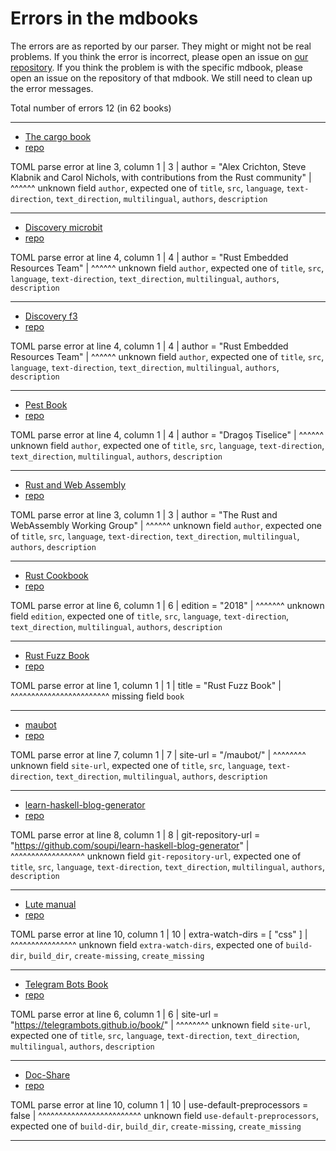 # Errors in the mdbooks

The errors are as reported by our parser. They might or might not be real problems.
If you think the error is incorrect, please open an issue on [our repository](https://github.com/szabgab/public-mdbooks).
If you think the problem is with the specific mdbook, please open an issue on the repository of that mdbook.
We still need to clean up the error messages.

Total number of errors 12 (in 62 books)

---

* [The cargo book](https://doc.rust-lang.org/cargo/)
* [repo](https://github.com/rust-lang/cargo)

TOML parse error at line 3, column 1
  |
3 | author = "Alex Crichton, Steve Klabnik and Carol Nichols, with contributions from the Rust community"
  | ^^^^^^
unknown field `author`, expected one of `title`, `src`, `language`, `text-direction`, `text_direction`, `multilingual`, `authors`, `description`


---

* [Discovery microbit](https://docs.rust-embedded.org/discovery/microbit/)
* [repo](https://github.com/rust-embedded/discovery)

TOML parse error at line 4, column 1
  |
4 | author = "Rust Embedded Resources Team"
  | ^^^^^^
unknown field `author`, expected one of `title`, `src`, `language`, `text-direction`, `text_direction`, `multilingual`, `authors`, `description`


---

* [Discovery f3](https://docs.rust-embedded.org/discovery/f3discovery/)
* [repo](https://github.com/rust-embedded/discovery)

TOML parse error at line 4, column 1
  |
4 | author = "Rust Embedded Resources Team"
  | ^^^^^^
unknown field `author`, expected one of `title`, `src`, `language`, `text-direction`, `text_direction`, `multilingual`, `authors`, `description`


---

* [Pest Book](https://pest.rs/book/)
* [repo](https://github.com/pest-parser/book)

TOML parse error at line 4, column 1
  |
4 | author = "Dragoș Tiselice"
  | ^^^^^^
unknown field `author`, expected one of `title`, `src`, `language`, `text-direction`, `text_direction`, `multilingual`, `authors`, `description`


---

* [Rust and Web Assembly](https://rustwasm.github.io/book/)
* [repo](https://github.com/rustwasm/book)

TOML parse error at line 3, column 1
  |
3 | author = "The Rust and WebAssembly Working Group"
  | ^^^^^^
unknown field `author`, expected one of `title`, `src`, `language`, `text-direction`, `text_direction`, `multilingual`, `authors`, `description`


---

* [Rust Cookbook](https://rust-lang-nursery.github.io/rust-cookbook/)
* [repo](https://github.com/rust-lang-nursery/rust-cookbook)

TOML parse error at line 6, column 1
  |
6 | edition = "2018"
  | ^^^^^^^
unknown field `edition`, expected one of `title`, `src`, `language`, `text-direction`, `text_direction`, `multilingual`, `authors`, `description`


---

* [Rust Fuzz Book](https://rust-fuzz.github.io/book/)
* [repo](https://github.com/rust-fuzz/book)

TOML parse error at line 1, column 1
  |
1 | title = "Rust Fuzz Book"
  | ^^^^^^^^^^^^^^^^^^^^^^^^
missing field `book`


---

* [maubot]()
* [repo](https://github.com/mautrix/docs)

TOML parse error at line 7, column 1
  |
7 | site-url = "/maubot/"
  | ^^^^^^^^
unknown field `site-url`, expected one of `title`, `src`, `language`, `text-direction`, `text_direction`, `multilingual`, `authors`, `description`


---

* [learn-haskell-blog-generator](https://learn-haskell.blog/)
* [repo](https://github.com/soupi/learn-haskell-blog-generator)

TOML parse error at line 8, column 1
  |
8 | git-repository-url = "https://github.com/soupi/learn-haskell-blog-generator"
  | ^^^^^^^^^^^^^^^^^^
unknown field `git-repository-url`, expected one of `title`, `src`, `language`, `text-direction`, `text_direction`, `multilingual`, `authors`, `description`


---

* [Lute manual](https://luteorg.github.io/lute-manual/)
* [repo](https://github.com/luteorg/lute-manual)

TOML parse error at line 10, column 1
   |
10 | extra-watch-dirs = [ "css" ]
   | ^^^^^^^^^^^^^^^^
unknown field `extra-watch-dirs`, expected one of `build-dir`, `build_dir`, `create-missing`, `create_missing`


---

* [Telegram Bots Book](https://telegrambots.github.io/book/)
* [repo](https://github.com/telegrambots/book)

TOML parse error at line 6, column 1
  |
6 | site-url = "https://telegrambots.github.io/book/"
  | ^^^^^^^^
unknown field `site-url`, expected one of `title`, `src`, `language`, `text-direction`, `text_direction`, `multilingual`, `authors`, `description`


---

* [Doc-Share](https://mr-addict.github.io/Doc-Share/)
* [repo](https://github.com/mr-addict/doc-share)

TOML parse error at line 10, column 1
   |
10 | use-default-preprocessors = false
   | ^^^^^^^^^^^^^^^^^^^^^^^^^
unknown field `use-default-preprocessors`, expected one of `build-dir`, `build_dir`, `create-missing`, `create_missing`


---

